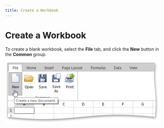 ```yaml
---
title: Create a Workbook
---
```

# Create a Workbook
To create a blank workbook, select the **File** tab,  and click the **New** button in the **Common** group.

![EUD_ASPxSpreadsheet_CreateWorkbook](../../../images/img25922.png)